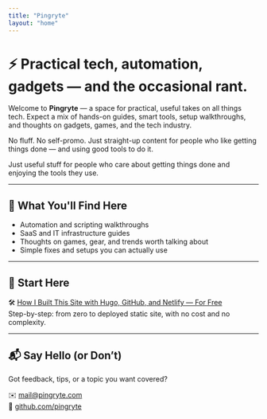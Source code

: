 ```yaml
---
title: "Pingryte"
layout: "home"
---
```


# ⚡ Practical tech, automation, gadgets — and the occasional rant.

Welcome to **Pingryte** — a space for practical, useful takes on all things tech. Expect a mix of hands-on guides, smart tools, setup walkthroughs, and thoughts on gadgets, games, and the tech industry.

No fluff. No self-promo. Just straight-up content for people who like getting things done — and using good tools to do it.


Just useful stuff for people who care about getting things done and enjoying the tools they use.

---

## 🧰 What You'll Find Here

- Automation and scripting walkthroughs  
- SaaS and IT infrastructure guides  
- Thoughts on games, gear, and trends worth talking about  
- Simple fixes and setups you can actually use

---

## 📘 Start Here

🛠️ [How I Built This Site with Hugo, GitHub, and Netlify — For Free](/posts/hugo-netlify-setup/)  
Step-by-step: from zero to deployed static site, with no cost and no complexity.

---

## 📬 Say Hello (or Don’t)

Got feedback, tips, or a topic you want covered?

✉️ [mail@pingryte.com](mailto:mail@pingryte.com)  
🐙 [github.com/pingryte](https://github.com/pingryte)

